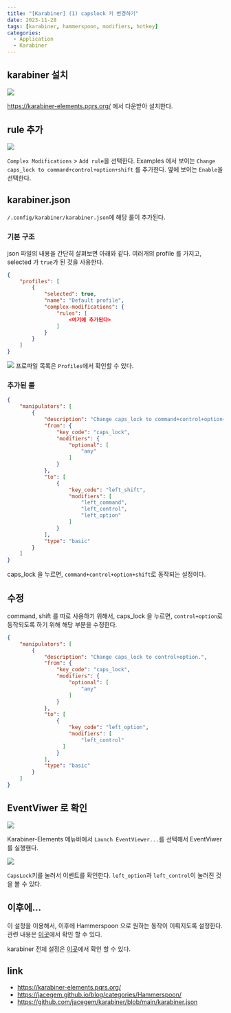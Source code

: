 ```yaml
---
title: "[Karabiner] (1) capslock 키 변경하기"
date: 2023-11-28 
tags: [karabiner, hammerspoon, modifiers, hotkey]
categories:
  - Application
  - Karabiner
---
```


## karabiner 설치

![](https://i.imgur.com/Z1iLyUG.png)

https://karabiner-elements.pqrs.org/ 에서 다운받아 설치한다. 


## rule 추가 

![](https://i.imgur.com/mupSjBi.jpg)

`Complex Modifications` > `Add rule`을 선택한다. 
Examples 에서 보이는 `Change caps_lock to command+control+option+shift` 를 추가한다. 
옆에 보이는 `Enable`을 선택한다. 

## karabiner.json

`/.config/karabiner/karabiner.json`에 해당 룰이 추가된다.

### 기본 구조 

json 파일의 내용을 간단히 살펴보면 아래와 같다. 
여러개의 profile 를 가지고, selected 가 `true`가 된 것을 사용한다.

```json
{
    "profiles": [
        {
            "selected": true,
            "name": "Default profile",
            "complex-modifications": {
                "rules": [
                    <여기에 추가된다>
                ]
            }
        }
    ] 
}
```

![](https://i.imgur.com/DAxYgJq.png)
프로파일 목록은 `Profiles`에서 확인할 수 있다. 

### 추가된 룰 

```json
{
    "manipulators": [
        {
            "description": "Change caps_lock to command+control+option+shift.",
            "from": {
                "key_code": "caps_lock",
                "modifiers": {
                    "optional": [
                        "any"
                    ]
                }
            },
            "to": [
                {
                    "key_code": "left_shift",
                    "modifiers": [
                        "left_command",
                        "left_control",
                        "left_option"
                    ]
                }
            ],
            "type": "basic"
        }
    ]
}
```

caps_lock 을 누르면, `command+control+option+shift`로 동작되는 설정이다. 

## 수정

command, shift 를 따로 사용하기 위해서, 
caps_lock 을 누르면, `control+option`로 동작되도록 하기 위해 해당 부분을 수정한다. 

```json
{
    "manipulators": [
        {
            "description": "Change caps_lock to control+option.",
            "from": {
                "key_code": "caps_lock",
                "modifiers": {
                    "optional": [
                        "any"
                    ]
                }
            },
            "to": [
                {
                    "key_code": "left_option",
                    "modifiers": [
                        "left_control"
                  ]
                }
            ],
            "type": "basic"
        }
    ]
}
```

## EventViwer 로 확인

![](https://i.imgur.com/CapdrWz.png)

Karabiner-Elements 메뉴바에서 `Launch EventViewer...`를 선택해서 EventViwer를 실행핸다. 

![](https://i.imgur.com/glSlkA4.png)

`CapsLock`키를 눌러서 이벤트를 확인한다. 
`left_option`과 `left_control`이 눌러진 것을 볼 수 있다. 


## 이후에...

이 설정을 이용해서, 이후에 Hammerspoon 으로 원하는 동작이 이뤄지도록 설정한다.
관련 내용은 [이곳](https://jacegem.github.io/blog/categories/Hammerspoon/)에서 확인 할 수 있다.

karabiner 전체 설정은 [이곳](https://github.com/jacegem/karabiner/blob/main/karabiner.json)에서 확인 할 수 있다. 

## link

- https://karabiner-elements.pqrs.org/
- https://jacegem.github.io/blog/categories/Hammerspoon/
- https://github.com/jacegem/karabiner/blob/main/karabiner.json
